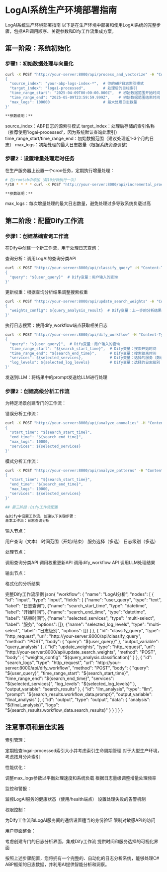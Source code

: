 # LogAI系统生产环境部署指南

LogAI系统生产环境部署指南
以下是在生产环境中部署和使用LogAI系统的完整步骤，包括API调用顺序、关键参数和Dify工作流集成方案。

## 第一阶段：系统初始化


### 步骤1：初始数据处理与向量化

```bash
curl -X POST "http://your-server:8000/api/process_and_vectorize" -H "Content-Type: application/json" -d '
{
  "source_index": "your-abp-logs-index-*",  # 你的ABP日志索引模式
  "target_index": "logai-processed",        # 处理后的目标索引
  "time_range_start": "2025-04-09T00:00:00.000Z",  # 初始数据范围开始时间（通常是过去1个月）
  "time_range_end": "2025-05-09T23:59:59.999Z",    # 初始数据范围结束时间
  "max_logs": 100000                        # 最大处理日志数量
}'

**参数说明：**

```

source_index：ABP日志的源索引模式
target_index：处理后存储的索引名称（推荐使用'logai-processed'，因为系统默认查询此索引）
time_range_start/time_range_end：初始数据范围（建议处理近1-3个月的日志）
max_logs：初始处理的最大日志数量（根据系统资源调整）


### 步骤2：设置增量处理定时任务

在生产服务器上设置一个cron任务，定期执行增量处理：
```bash
# 在crontab中添加（每10分钟执行一次）
*/10 * * * * curl -X POST "http://your-server:8000/api/incremental_process" -H "Content-Type: application/json" -d '{"max_logs": 5000}'

**参数说明：**

```

max_logs：每次增量处理的最大日志数量，避免处理过多导致系统负载过高


## 第二阶段：配置Dify工作流


### 步骤1：创建基础查询工作流

在Dify中创建一个新工作流，用于处理日志查询：

查询分析：调用LogAI的查询分类API

```bash
curl -X POST "http://your-server:8000/api/classify_query" -H "Content-Type: application/json" -d '
{
  "query": "${user_query}"  # Dify变量：用户输入的查询
}'
```

更新权重：根据查询分析结果调整搜索权重

```bash
curl -X POST "http://your-server:8000/api/update_search_weights" -H "Content-Type: application/json" -d '
{
  "weights_config": ${query_analysis_result}  # Dify变量：上一步的分析结果
}'
```

执行日志搜索：使用dify_workflow端点获取相关日志

```bash
curl -X POST "http://your-server:8000/api/dify_workflow" -H "Content-Type: application/json" -d '
{
  "query": "${user_query}",  # Dify变量：用户输入的查询
  "time_range_start": "${search_start_time}",  # Dify变量：搜索开始时间
  "time_range_end": "${search_end_time}",      # Dify变量：搜索结束时间
  "services": ${selected_services},            # Dify变量：选择的服务（数组）
  "log_levels": ${selected_log_levels}         # Dify变量：选择的日志级别（数组）
}'
```

发送到LLM：将结果中的prompt发送给LLM进行处理


### 步骤2：创建高级分析工作流

为特定场景创建专门的工作流：

错误分析工作流：

```bash
curl -X POST "http://your-server:8000/api/analyze_anomalies" -H "Content-Type: application/json" -d '
{
  "start_time": "${search_start_time}",
  "end_time": "${search_end_time}",
  "max_logs": 10000,
  "services": ${selected_services}
}'
```

模式分析工作流：

```bash
curl -X POST "http://your-server:8000/api/analyze_patterns" -H "Content-Type: application/json" -d '
{
  "start_time": "${search_start_time}",
  "end_time": "${search_end_time}",
  "max_logs": 10000,
  "services": ${selected_services}
}'

## 第三阶段：Dify工作流配置

在Dify中设置工作流，创建以下关键步骤：
基本工作流：日志查询分析
```

输入节点：

用户查询（文本）
时间范围（开始/结束）
服务选择（多选）
日志级别（多选）


处理节点：

调用查询分类API
调用权重更新API
调用dify_workflow API
调用LLM处理结果


输出节点：

格式化的分析结果



完整Dify工作流示例
json{
  "workflow": {
    "name": "LogAI分析",
    "nodes": [
      {
        "id": "input",
        "type": "input",
        "fields": [
          {"name": "user_query", "type": "text", "label": "日志查询"},
          {"name": "search_start_time", "type": "datetime", "label": "开始时间"},
          {"name": "search_end_time", "type": "datetime", "label": "结束时间"},
          {"name": "selected_services", "type": "multi-select", "label": "服务", "options": []},
          {"name": "selected_log_levels", "type": "multi-select", "label": "日志级别", "options": []}
        ]
      },
      {
        "id": "classify_query",
        "type": "http_request",
        "url": "http://your-server:8000/api/classify_query",
        "method": "POST",
        "body": {
          "query": "${user_query}"
        },
        "output_variable": "query_analysis"
      },
      {
        "id": "update_weights",
        "type": "http_request",
        "url": "http://your-server:8000/api/update_search_weights",
        "method": "POST",
        "body": {
          "weights_config": "${query_analysis.classification}"
        }
      },
      {
        "id": "search_logs",
        "type": "http_request",
        "url": "http://your-server:8000/api/dify_workflow",
        "method": "POST",
        "body": {
          "query": "${user_query}",
          "time_range_start": "${search_start_time}",
          "time_range_end": "${search_end_time}",
          "services": "${selected_services}",
          "log_levels": "${selected_log_levels}"
        },
        "output_variable": "search_results"
      },
      {
        "id": "llm_analysis",
        "type": "llm",
        "prompt": "${search_results.workflow_data.prompt}",
        "output_variable": "final_analysis"
      },
      {
        "id": "output",
        "type": "output",
        "data": {
          "analysis": "${final_analysis}",
          "logs": "${search_results.workflow_data.search_results}"
        }
      }
    ]
  }
}

## 注意事项和最佳实践


索引管理：

定期检查logai-processed索引大小并考虑索引生命周期管理
对于大型生产环境，考虑按月分片索引


性能优化：

调整max_logs参数以平衡处理速度和系统负载
根据日志量级调整增量处理频率


监控和警报：

监控LogAI服务的健康状态（使用/health端点）
设置处理失败的告警机制


权限控制：

为Dify工作流和LogAI服务间的通信设置适当的身份验证
限制对敏感API的访问


用户界面整合：

考虑创建专门的日志分析界面，集成Dify工作流
提供时间和服务选择的可视化界面



按照上述步骤配置，您将拥有一个完整的、自动化的日志分析系统，能够处理C# ABP框架的日志数据，并利用AI提供智能分析和洞察。
